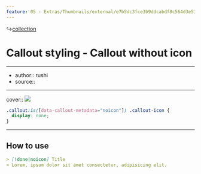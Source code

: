 ```yaml
---
feature: 05 - Extras/Thumbnails/external/e7b5dc3fce3b9ddcabdf8c564d3e51e8.png
---
```

↪[collection](collection.md)

# Callout styling - Callout without icon

---

- author:: rushi
- source::

---

cover:: ![](https://i.imgur.com/qVSE6Vp.png)

```css
.callout:is([data-callout-metadata="noicon"]) .callout-icon {
  display: none;
}
```

---

## How to use

```md
> [!done|noicon] Title
> Lorem, ipsum dolor sit amet consectetur, adipisicing elit.
```
